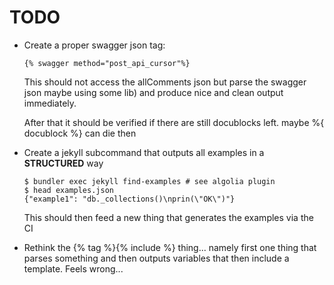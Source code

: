 # TODO

- Create a proper swagger json tag:

  ```
  {% swagger method="post_api_cursor"%}
  ```

  This should not access the allComments json but parse the swagger json maybe using some lib) and produce nice and clean output immediately.

  After that it should be verified if there are still docublocks left. maybe %{ docublock %} can die then

- Create a jekyll subcommand that outputs all examples in a **STRUCTURED** way

  ```
  $ bundler exec jekyll find-examples # see algolia plugin
  $ head examples.json
  {"example1": "db._collections()\nprin(\"OK\")"}
  ```

  This should then feed a new thing that generates the examples via the CI

- Rethink the {% tag %}{% include %} thing... namely first one thing that parses something and then outputs variables that then include a template. Feels wrong...
